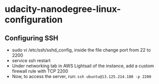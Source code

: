 # udacity-nanodegree-linux-configuration

## Configuring SSH
* sudo vi /etc/ssh/sshd_config, inside the file change port from 22 to 2200
* service ssh restart
* Under networking tab in AWS Lightsail of the instance, add a custom firewall rule with TCP 2200
* Now, to access the server, run: `ssh ubuntu@13.125.214.180 -p 2200`
